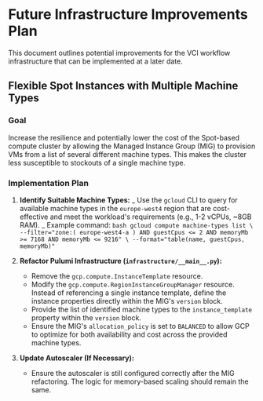 # Future Infrastructure Improvements Plan

This document outlines potential improvements for the VCI workflow infrastructure that can be implemented at a later date.

## Flexible Spot Instances with Multiple Machine Types

### Goal

Increase the resilience and potentially lower the cost of the Spot-based compute cluster by allowing the Managed Instance Group (MIG) to provision VMs from a list of several different machine types. This makes the cluster less susceptible to stockouts of a single machine type.

### Implementation Plan

1.  **Identify Suitable Machine Types:**
    _ Use the `gcloud` CLI to query for available machine types in the `europe-west4` region that are cost-effective and meet the workload's requirements (e.g., 1-2 vCPUs, ~8GB RAM).
    _ Example command:
    `bash
gcloud compute machine-types list \
  --filter="zone:( europe-west4-a ) AND guestCpus <= 2 AND memoryMb >= 7168 AND memoryMb <= 9216" \
  --format="table(name, guestCpus, memoryMb)"
        `

2.  **Refactor Pulumi Infrastructure (`infrastructure/__main__.py`):**

    - Remove the `gcp.compute.InstanceTemplate` resource.
    - Modify the `gcp.compute.RegionInstanceGroupManager` resource. Instead of referencing a single instance template, define the instance properties directly within the MIG's `version` block.
    - Provide the list of identified machine types to the `instance_template` property within the `version` block.
    - Ensure the MIG's `allocation_policy` is set to `BALANCED` to allow GCP to optimize for both availability and cost across the provided machine types.

3.  **Update Autoscaler (If Necessary):**
    - Ensure the autoscaler is still configured correctly after the MIG refactoring. The logic for memory-based scaling should remain the same.
